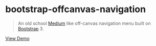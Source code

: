 # bootstrap-offcanvas-navigation

> An old school [Medium](https://medium.com) like off-canvas navigation menu built on [Bootstrap](http://getbootstrap.com) 3.

[View Demo](http://manovotny.github.io/bootstrap-offcanvas-navigation/example/)
